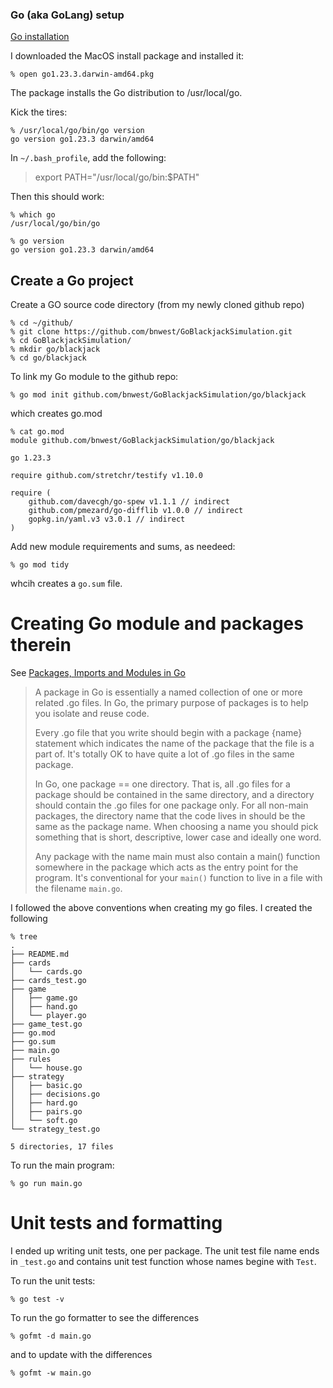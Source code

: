 ### Go (aka GoLang) setup

[Go installation](https://go.dev/doc/install)

I downloaded the MacOS install package and installed it:
```
% open go1.23.3.darwin-amd64.pkg
```
The package installs the Go distribution to /usr/local/go. 

Kick the tires:
```
% /usr/local/go/bin/go version
go version go1.23.3 darwin/amd64
```

In `~/.bash_profile`, add the following:
> export PATH="/usr/local/go/bin:$PATH"

Then this should work:
```
% which go
/usr/local/go/bin/go

% go version
go version go1.23.3 darwin/amd64
```

## Create a Go project

Create a GO source code directory (from my newly cloned github repo)
```
% cd ~/github/
% git clone https://github.com/bnwest/GoBlackjackSimulation.git
% cd GoBlackjackSimulation/
% mkdir go/blackjack
% cd go/blackjack
```

To link my Go module to the github repo:
```
% go mod init github.com/bnwest/GoBlackjackSimulation/go/blackjack
```
which creates go.mod
```
% cat go.mod 
module github.com/bnwest/GoBlackjackSimulation/go/blackjack

go 1.23.3

require github.com/stretchr/testify v1.10.0

require (
	github.com/davecgh/go-spew v1.1.1 // indirect
	github.com/pmezard/go-difflib v1.0.0 // indirect
	gopkg.in/yaml.v3 v3.0.1 // indirect
)
```

Add new module requirements and sums, as needeed:
```
% go mod tidy
```
whcih creates a `go.sum` file.

# Creating Go module and packages therein

See [Packages, Imports and Modules in Go](https://www.alexedwards.net/blog/an-introduction-to-packages-imports-and-modules)
> A package in Go is essentially a named collection of one or more related .go files. 
In Go, the primary purpose of packages is to help you isolate and reuse code.
>
> Every .go file that you write should begin with a package {name} statement 
which indicates the name of the package that the file is a part of.  It's totally OK to have quite a lot of .go files in the same package. 
>
> In Go, one package == one directory.  That is, all .go files for a package should be contained in the same directory, and a directory should contain the .go files for one package only.  For all non-main packages, the directory name that the code lives in should be the same as the package name.  When choosing a name you should pick something that is short, descriptive, lower case and ideally one word. 
>
> Any package with the name main must also contain a main() function somewhere 
in the package which acts as the entry point for the program.  It's conventional for your `main()` function to live in a file with the filename `main.go`. 

I followed the above conventions when creating my go files.  I created the following 
```
% tree
.
├── README.md
├── cards
│   └── cards.go
├── cards_test.go
├── game
│   ├── game.go
│   ├── hand.go
│   └── player.go
├── game_test.go
├── go.mod
├── go.sum
├── main.go
├── rules
│   └── house.go
├── strategy
│   ├── basic.go
│   ├── decisions.go
│   ├── hard.go
│   ├── pairs.go
│   └── soft.go
└── strategy_test.go

5 directories, 17 files
```

To run the main program:
```
% go run main.go
```

# Unit tests and formatting

I ended up writing unit tests, one per package.  The unit test file name ends in `_test.go` and contains unit test function whose names begine with `Test`.

To run the unit tests:
```
% go test -v
```

To run the go formatter to see the differences
```
% gofmt -d main.go
```
and to update with the differences
```
% gofmt -w main.go
```
